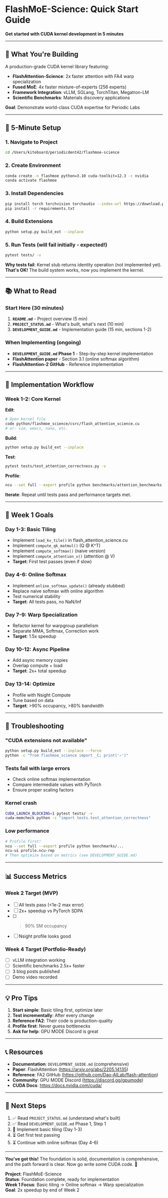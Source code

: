 # FlashMoE-Science: Quick Start Guide

**Get started with CUDA kernel development in 5 minutes**

---

## 🎯 What You're Building

A production-grade CUDA kernel library featuring:
- **FlashAttention-Science**: 2x faster attention with FA4 warp specialization
- **Fused MoE**: 4x faster mixture-of-experts (256 experts)
- **Framework Integration**: vLLM, SGLang, TorchTitan, Megatron-LM
- **Scientific Benchmarks**: Materials discovery applications

**Goal**: Demonstrate world-class CUDA expertise for Periodic Labs

---

## 🚀 5-Minute Setup

### 1. Navigate to Project
```bash
cd /Users/kiteboard/periodicdent42/flashmoe-science
```

### 2. Create Environment
```bash
conda create -n flashmoe python=3.10 cuda-toolkit=12.3 -c nvidia
conda activate flashmoe
```

### 3. Install Dependencies
```bash
pip install torch torchvision torchaudio --index-url https://download.pytorch.org/whl/cu123
pip install -r requirements.txt
```

### 4. Build Extensions
```bash
python setup.py build_ext --inplace
```

### 5. Run Tests (will fail initially - expected!)
```bash
pytest tests/ -v
```

**Why tests fail**: Kernel stub returns identity operation (not implemented yet).  
**That's OK!** The build system works, now you implement the kernel.

---

## 📚 What to Read

### Start Here (30 minutes)
1. **`README.md`** - Project overview (5 min)
2. **`PROJECT_STATUS.md`** - What's built, what's next (10 min)
3. **`DEVELOPMENT_GUIDE.md`** - Implementation guide (15 min, sections 1-2)

### When Implementing (ongoing)
- **`DEVELOPMENT_GUIDE.md` Phase 1** - Step-by-step kernel implementation
- **FlashAttention paper** - Section 3.1 (online softmax algorithm)
- **FlashAttention-2 GitHub** - Reference implementation

---

## 🔨 Implementation Workflow

### Week 1-2: Core Kernel

**Edit**:
```bash
# Open kernel file
code python/flashmoe_science/csrc/flash_attention_science.cu
# or: vim, emacs, nano, etc.
```

**Build**:
```bash
python setup.py build_ext --inplace
```

**Test**:
```bash
pytest tests/test_attention_correctness.py -v
```

**Profile**:
```bash
ncu --set full --export profile python benchmarks/attention_benchmarks.py
```

**Iterate**: Repeat until tests pass and performance targets met.

---

## 🎯 Week 1 Goals

### Day 1-3: Basic Tiling
- Implement `load_kv_tile()` in flash_attention_science.cu
- Implement `compute_qk_matmul()` (Q @ K^T)
- Implement `compute_softmax()` (naive version)
- Implement `compute_attention_v()` (attention @ V)
- **Target**: First test passes (even if slow)

### Day 4-6: Online Softmax
- Implement `online_softmax_update()` (already stubbed)
- Replace naive softmax with online algorithm
- Test numerical stability
- **Target**: All tests pass, no NaN/Inf

### Day 7-9: Warp Specialization
- Refactor kernel for warpgroup parallelism
- Separate MMA, Softmax, Correction work
- **Target**: 1.5x speedup

### Day 10-12: Async Pipeline
- Add async memory copies
- Overlap compute + load
- **Target**: 2x+ total speedup

### Day 13-14: Optimize
- Profile with Nsight Compute
- Tune based on data
- **Target**: >90% occupancy, >80% bandwidth

---

## 🐛 Troubleshooting

### "CUDA extensions not available"
```bash
python setup.py build_ext --inplace --force
python -c "from flashmoe_science import _C; print('✓')"
```

### Tests fail with large errors
- Check online softmax implementation
- Compare intermediate values with PyTorch
- Ensure proper scaling factors

### Kernel crash
```bash
CUDA_LAUNCH_BLOCKING=1 pytest tests/ -v
cuda-memcheck python -c "import tests.test_attention_correctness"
```

### Low performance
```bash
# Profile first!
ncu --set full --export profile python benchmarks/...
ncu-ui profile.ncu-rep
# Then optimize based on metrics (see DEVELOPMENT_GUIDE.md)
```

---

## 📊 Success Metrics

### Week 2 Target (MVP)
- [ ] All tests pass (<1e-2 max error)
- [ ] 2x+ speedup vs PyTorch SDPA
- [ ] >90% SM occupancy
- [ ] Nsight profile looks good

### Week 4 Target (Portfolio-Ready)
- [ ] vLLM integration working
- [ ] Scientific benchmarks 2.5x+ faster
- [ ] 3 blog posts published
- [ ] Demo video recorded

---

## 💡 Pro Tips

1. **Start simple**: Basic tiling first, optimize later
2. **Test incrementally**: After every change
3. **Reference FA2**: Their code is production-quality
4. **Profile first**: Never guess bottlenecks
5. **Ask for help**: GPU MODE Discord is great

---

## 📞 Resources

- **Documentation**: `DEVELOPMENT_GUIDE.md` (comprehensive)
- **Paper**: FlashAttention (https://arxiv.org/abs/2205.14135)
- **Reference**: FA2 GitHub (https://github.com/Dao-AILab/flash-attention)
- **Community**: GPU MODE Discord (https://discord.gg/gpumode)
- **CUDA Docs**: https://docs.nvidia.com/cuda/

---

## 🚀 Next Steps

1. ✅ Read `PROJECT_STATUS.md` (understand what's built)
2. ✅ Read `DEVELOPMENT_GUIDE.md` Phase 1, Step 1
3. 🚧 Implement basic tiling (Day 1-3)
4. ⏳ Get first test passing
5. ⏳ Continue with online softmax (Day 4-6)

---

**You've got this!** The foundation is solid, documentation is comprehensive, and the path forward is clear. Now go write some CUDA code. 🚀

**Project**: FlashMoE-Science  
**Status**: Foundation complete, ready for implementation  
**Week 1 Focus**: Basic tiling → Online softmax → Warp specialization  
**Goal**: 2x speedup by end of Week 2

